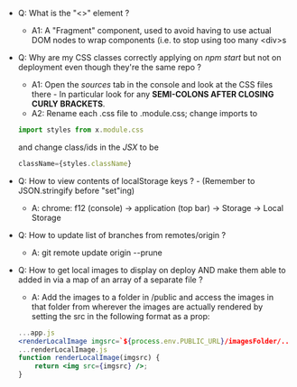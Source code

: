 -   Q: What is the "<>" element ?

    -   A1: A "Fragment" component, used to avoid having to use actual DOM nodes to wrap components (i.e. to stop using too many \<div>s

-   Q: Why are my CSS classes correctly applying on _npm start_ but not on deployment even though they're the same repo ?
    -   A1: Open the _sources_ tab in the console and look at the CSS files there - In particular look for any **SEMI-COLONS AFTER CLOSING CURLY BRACKETS**.
    -   A2: Rename each .css file to .module.css; change imports to
    ```js
    import styles from x.module.css
    ```
    and change class/ids in the _JSX_ to be
    ```jsx
    className={styles.className}
    ```
-   Q: How to view contents of localStorage keys ? - (Remember to JSON.stringify before "set"ing)

    -   A: chrome: f12 (console) -> application (top bar) -> Storage -> Local Storage

-   Q: How to update list of branches from remotes/origin ?

    -   A: git remote update origin --prune

-   Q: How to get local images to display on deploy AND make them able to added in via a map of an array of a separate file ?
    -   A: Add the images to a folder in /public and access the images in that folder from wherever the images are actually rendered by setting the src in the following format as a prop:
    ```jsx
    ...app.js
    <renderLocalImage imgsrc=`${process.env.PUBLIC_URL}/imagesFolder/.../x.png`/>
    ...renderLocalImage.js
    function renderLocalImage(imgsrc) {
        return <img src={imgsrc} />;
    }
    ```
